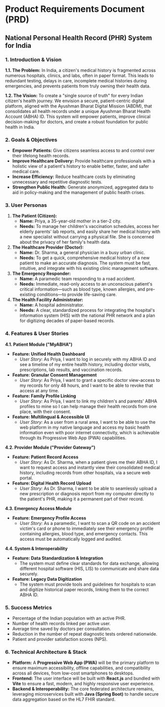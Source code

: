 # Product Requirements Document (PRD)

## National Personal Health Record (PHR) System for India

### 1. Introduction & Vision

**1.1. The Problem:** In India, a citizen's medical history is fragmented across numerous hospitals, clinics, and labs, often in paper format. This leads to redundant testing, delays in care, incomplete medical histories during emergencies, and prevents patients from truly owning their health data.

**1.2. The Vision:** To create a "single source of truth" for every Indian citizen's health journey. We envision a secure, patient-centric digital platform, aligned with the Ayushman Bharat Digital Mission (ABDM), that consolidates all health records under a unique Ayushman Bharat Health Account (ABHA) ID. This system will empower patients, improve clinical decision-making for doctors, and create a robust foundation for public health in India.

### 2. Goals & Objectives

- **Empower Patients:** Give citizens seamless access to and control over their lifelong health records.
- **Improve Healthcare Delivery:** Provide healthcare professionals with a holistic view of a patient's history to enable better, faster, and safer medical care.
- **Increase Efficiency:** Reduce healthcare costs by eliminating unnecessary and repetitive diagnostic tests.
- **Strengthen Public Health:** Generate anonymized, aggregated data to aid in policy-making and the management of public health crises.

### 3. User Personas

1. **The Patient (Citizen):**
    - **Name:** Priya, a 35-year-old mother in a tier-2 city.
    - **Needs:** To manage her children's vaccination schedules, access her elderly parents' lab reports, and easily share her medical history with a new specialist without carrying a physical file. She is concerned about the privacy of her family's health data.
2. **The Healthcare Provider (Doctor):**
    - **Name:** Dr. Sharma, a general physician in a busy urban clinic.
    - **Needs:** To get a quick, comprehensive medical history of a new patient to make an accurate diagnosis. The system must be fast, intuitive, and integrate with his existing clinic management software.
3. **The Emergency Responder:**
    - **Name:** A paramedic team responding to a road accident.
    - **Needs:** Immediate, read-only access to an unconscious patient's critical information—such as blood type, known allergies, and pre-existing conditions—to provide life-saving care.
4. **The Health Facility Administrator:**
    - **Name:** A hospital administrator.
    - **Needs:** A clear, standardized process for integrating the hospital's information system (HIS) with the national PHR network and a plan for digitizing decades of paper-based records.

### 4. Features & User Stories

**4.1. Patient Module ("MyABHA")**

- **Feature: Unified Health Dashboard**
    - *User Story:* As Priya, I want to log in securely with my ABHA ID and see a timeline of my entire health history, including doctor visits, prescriptions, lab results, and vaccination records.
- **Feature: Granular Consent Management**
    - *User Story:* As Priya, I want to grant a specific doctor view-access to my records for only 48 hours, and I want to be able to revoke that access at any time.
- **Feature: Family Profile Linking**
    - *User Story:* As Priya, I want to link my children's and parents' ABHA profiles to mine so I can help manage their health records from one place, with their consent.
- **Feature: Multilingual & Accessible UI**
    - *User Story:* As a user from a rural area, I want to be able to use the web platform in my native language and access my basic health information even with poor internet connectivity, which is achievable through its Progressive Web App (PWA) capabilities.

**4.2. Provider Module ("Provider Gateway")**

- **Feature: Patient Record Access**
    - *User Story:* As Dr. Sharma, when a patient gives me their ABHA ID, I want to request access and instantly view their consolidated medical history, including records from other hospitals, via a secure web portal.
- **Feature: Digital Health Record Upload**
    - *User Story:* As Dr. Sharma, I want to be able to seamlessly upload a new prescription or diagnosis report from my computer directly to the patient's PHR, making it a permanent part of their record.

**4.3. Emergency Access Module**

- **Feature: Emergency Profile Access**
    - *User Story:* As a paramedic, I want to scan a QR code on an accident victim's card or phone to immediately see their emergency profile containing allergies, blood type, and emergency contacts. This access must be automatically logged and audited.

**4.4. System & Interoperability**

- **Feature: Data Standardization & Integration**
    - The system must define clear standards for data exchange, allowing different hospital software (HIS, LIS) to communicate and share data securely.
- **Feature: Legacy Data Digitization**
    - The system must provide tools and guidelines for hospitals to scan and digitize historical paper records, linking them to the correct ABHA ID.

### 5. Success Metrics

- Percentage of the Indian population with an active PHR.
- Number of health records linked per active user.
- Average time saved by doctors per consultation.
- Reduction in the number of repeat diagnostic tests ordered nationwide.
- Patient and provider satisfaction scores (NPS).

### 6. Technical Architecture & Stack

- **Platform:** A **Progressive Web App (PWA)** will be the primary platform to ensure maximum accessibility, offline capabilities, and compatibility across all devices, from low-cost smartphones to desktops.
- **Frontend:** The user interface will be built with **React.js** and bundled with **Vite** to ensure a fast, modern, and highly responsive user experience.
- **Backend & Interoperability:** The core federated architecture remains, leveraging microservices built with **Java (Spring Boot)** to handle secure data aggregation based on the HL7 FHIR standard.


